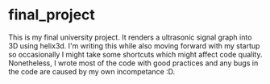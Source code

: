 # final_project

This is my final university project.
It renders a ultrasonic signal graph into 3D using helix3d.
I'm writing this while also moving forward with my startup so occasionally I might take some shortcuts which might affect code quality.
Nonetheless, I wrote most of the code with good practices and any bugs in the code are caused by my own incompetance :D.
